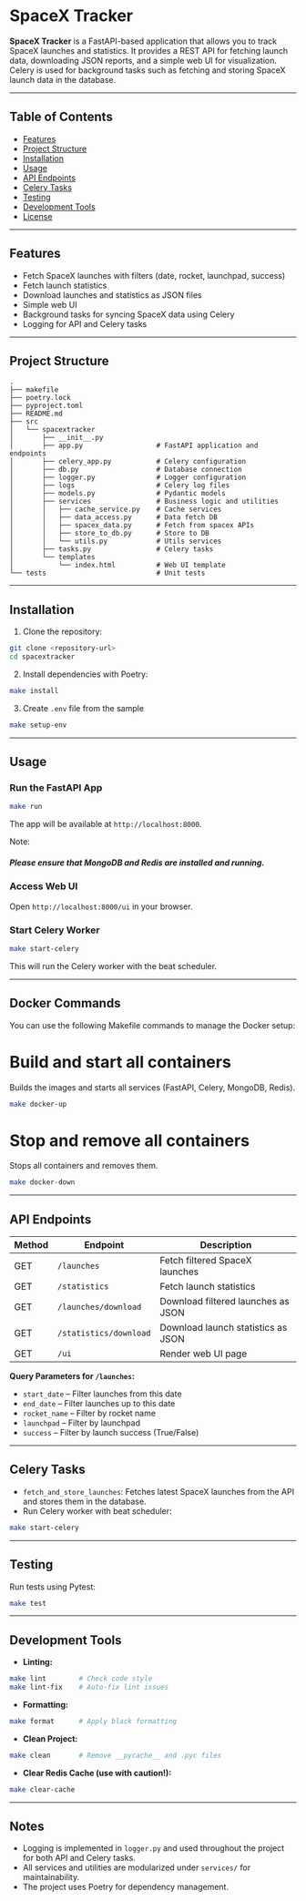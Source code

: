 # SpaceX Tracker

**SpaceX Tracker** is a FastAPI-based application that allows you to track SpaceX launches and statistics. It provides a REST API for fetching launch data, downloading JSON reports, and a simple web UI for visualization. Celery is used for background tasks such as fetching and storing SpaceX launch data in the database.

---

## Table of Contents
- [Features](#features)
- [Project Structure](#project-structure)
- [Installation](#installation)
- [Usage](#usage)
- [API Endpoints](#api-endpoints)
- [Celery Tasks](#celery-tasks)
- [Testing](#testing)
- [Development Tools](#development-tools)
- [License](#license)

---

## Features
- Fetch SpaceX launches with filters (date, rocket, launchpad, success)
- Fetch launch statistics
- Download launches and statistics as JSON files
- Simple web UI
- Background tasks for syncing SpaceX data using Celery
- Logging for API and Celery tasks

---

## Project Structure

```
.
├── makefile
├── poetry.lock
├── pyproject.toml
├── README.md
├── src
│   └── spacextracker
│       ├── __init__.py
│       ├── app.py                  # FastAPI application and endpoints
│       ├── celery_app.py           # Celery configuration
│       ├── db.py                   # Database connection
│       ├── logger.py               # Logger configuration
│       ├── logs                    # Celery log files
│       ├── models.py               # Pydantic models
│       ├── services                # Business logic and utilities
│       │   ├── cache_service.py    # Cache services
│       │   ├── data_access.py      # Data fetch DB
│       │   ├── spacex_data.py      # Fetch from spacex APIs
│       │   ├── store_to_db.py      # Store to DB
│       │   └── utils.py            # Utils services
│       ├── tasks.py                # Celery tasks
│       └── templates
│           └── index.html          # Web UI template
└── tests                           # Unit tests
```

---

## Installation

1. Clone the repository:
```bash
git clone <repository-url>
cd spacextracker
```

2. Install dependencies with Poetry:
```bash
make install
```

3. Create `.env` file from the sample
```bash
make setup-env
```
---

## Usage

### Run the FastAPI App
```bash
make run
```
The app will be available at `http://localhost:8000`.

Note:
##### Please ensure that MongoDB and Redis are installed and running.

### Access Web UI
Open `http://localhost:8000/ui` in your browser.

### Start Celery Worker
```bash
make start-celery
```
This will run the Celery worker with the beat scheduler.

---
## Docker Commands
You can use the following Makefile commands to manage the Docker setup:

# Build and start all containers
Builds the images and starts all services (FastAPI, Celery, MongoDB, Redis).
```bash
make docker-up
```
# Stop and remove all containers
Stops all containers and removes them.
```bash
make docker-down
```

---
## API Endpoints

| Method | Endpoint                 | Description                           |
|--------|--------------------------|---------------------------------------|
| GET    | `/launches`              | Fetch filtered SpaceX launches        |
| GET    | `/statistics`            | Fetch launch statistics               |
| GET    | `/launches/download`     | Download filtered launches as JSON    |
| GET    | `/statistics/download`   | Download launch statistics as JSON    |
| GET    | `/ui`                    | Render web UI page                    |

**Query Parameters for `/launches`:**
- `start_date` – Filter launches from this date
- `end_date` – Filter launches up to this date
- `rocket_name` – Filter by rocket name
- `launchpad` – Filter by launchpad
- `success` – Filter by launch success (True/False)

---

## Celery Tasks

- `fetch_and_store_launches`: Fetches latest SpaceX launches from the API and stores them in the database.
- Run Celery worker with beat scheduler:
```bash
make start-celery
```

---

## Testing

Run tests using Pytest:
```bash
make test
```

---

## Development Tools

- **Linting:**  
```bash
make lint        # Check code style
make lint-fix    # Auto-fix lint issues
```

- **Formatting:**  
```bash
make format      # Apply black formatting
```

- **Clean Project:**  
```bash
make clean       # Remove __pycache__ and .pyc files
```

- **Clear Redis Cache (use with caution!):**  
```bash
make clear-cache
```

---

## Notes
- Logging is implemented in `logger.py` and used throughout the project for both API and Celery tasks.
- All services and utilities are modularized under `services/` for maintainability.
- The project uses Poetry for dependency management.

